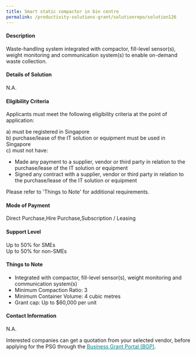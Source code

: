 ```yaml
---
title: Smart static compactor in bin centre
permalink: /productivity-solutions-grant/solutionrepo/solution126
---
```


#### Description

Waste-handling system integrated with compactor, fill-level sensor(s), weight monitoring and communication system(s) to enable on-demand waste collection.

#### Details of Solution

N.A.

#### Eligibility Criteria

Applicants must meet the following eligibility criteria at the point of application:

a) must be registered in Singapore <br>
b) purchase/lease of the IT solution or equipment must be used in Singapore <br>
c) must not have:
- Made any payment to a supplier, vendor or third party in relation to the purchase/lease of the IT solution or equipment
- Signed any contract with a supplier, vendor or third party in relation to the purchase/lease of the IT solution or equipment

Please refer to 'Things to Note' for additional requirements.

#### Mode of Payment
Direct Purchase,Hire Purchase,Subscription / Leasing

#### Support Level
Up to 50% for SMEs <br>
Up to 50% for non-SMEs

#### Things to Note
- Integrated with compactor, fill-level sensor(s), weight monitoring  and communication system(s)
- Minimum Compaction Ratio:  3
- Minimum Container Volume: 4 cubic metres  
- Grant cap: Up to $60,000 per unit

#### Contact Information
N.A.

Interested companies can get a quotation from your selected vendor, before applying for the PSG through the <a target='_blank' style='color:#037e8a' href='https://www.businessgrants.gov.sg/'>Business Grant Portal (BGP)</a>.
